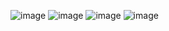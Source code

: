 ![image](https://github.com/user-attachments/assets/82c508b5-a636-424e-a123-f5078605ad28)
![image](https://github.com/user-attachments/assets/599227c8-b964-40df-9ff9-5caf6d42064e)
![image](https://github.com/user-attachments/assets/f55473b8-5dc0-4bca-838d-a77387a9375b)
![image](https://github.com/user-attachments/assets/4e6fdeff-380c-497a-96eb-8f0ff80c79f7)
